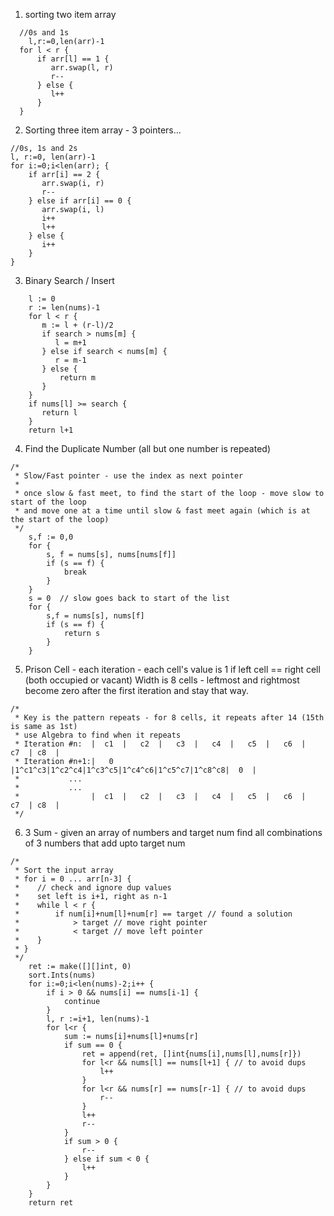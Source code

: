 

1. sorting two item array
```
  //0s and 1s
	l,r:=0,len(arr)-1
  for l < r {
      if arr[l] == 1 {
         arr.swap(l, r)
         r--
      } else {
         l++
      }
  }
```


2. Sorting three item array - 3 pointers...
```
//0s, 1s and 2s
l, r:=0, len(arr)-1
for i:=0;i<len(arr); {
    if arr[i] == 2 {
       arr.swap(i, r)
       r--
    } else if arr[i] == 0 {
       arr.swap(i, l)
       i++
       l++
    } else {
       i++
    }
}
```

3. Binary Search / Insert
```
    l := 0
    r := len(nums)-1
    for l < r {
       m := l + (r-l)/2
       if search > nums[m] {
          l = m+1
       } else if search < nums[m] {
          r = m-1
       } else {
           return m
       }
    }
    if nums[l] >= search {
       return l
    }
    return l+1
```

4. Find the Duplicate Number (all but one number is repeated)

```
/*
 * Slow/Fast pointer - use the index as next pointer
 *
 * once slow & fast meet, to find the start of the loop - move slow to start of the loop
 * and move one at a time until slow & fast meet again (which is at the start of the loop)
 */
    s,f := 0,0
    for {
        s, f = nums[s], nums[nums[f]]
        if (s == f) {
            break
        }
    }
    s = 0  // slow goes back to start of the list
    for {
        s,f = nums[s], nums[f]
        if (s == f) {
            return s
        }
    }
```

5. Prison Cell - each iteration - each cell's value is 1 if left cell == right cell (both occupied or vacant)
Width is 8 cells - leftmost and rightmost become zero after the first iteration and stay that way.
```
/*
 * Key is the pattern repeats - for 8 cells, it repeats after 14 (15th is same as 1st)
 * use Algebra to find when it repeats
 * Iteration #n:  |  c1  |   c2  |   c3  |   c4  |   c5  |   c6  |   c7  | c8  |
 * Iteration #n+1:|   0  |1^c1^c3|1^c2^c4|1^c3^c5|1^c4^c6|1^c5^c7|1^c8^c8|  0  |
 *           ...
 *           ...
 *                |  c1  |   c2  |   c3  |   c4  |   c5  |   c6  |   c7  | c8  |
 */
```

6. 3 Sum - given an array of numbers and target num find all combinations of 3 numbers that add upto target num
```
/*
 * Sort the input array
 * for i = 0 ... arr[n-3] {
 *    // check and ignore dup values
 *    set left is i+1, right as n-1
 *    while l < r {
 *        if num[i]+num[l]+num[r] == target // found a solution
 *            > target // move right pointer
 *            < target // move left pointer
 *    }
 * }
 */
    ret := make([][]int, 0)
    sort.Ints(nums)
    for i:=0;i<len(nums)-2;i++ {
        if i > 0 && nums[i] == nums[i-1] {
            continue
        }
        l, r :=i+1, len(nums)-1
        for l<r {
            sum := nums[i]+nums[l]+nums[r]
            if sum == 0 {
                ret = append(ret, []int{nums[i],nums[l],nums[r]})
                for l<r && nums[l] == nums[l+1] { // to avoid dups
                    l++
                }
                for l<r && nums[r] == nums[r-1] { // to avoid dups
                    r--
                }
                l++
                r--
            }
            if sum > 0 {
                r--
            } else if sum < 0 {
                l++
            }
        }
    }
    return ret 
```


